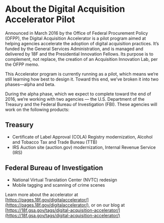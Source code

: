 ---
---
# About the Digital Acquisition Accelerator Pilot

Announced in March 2016 by the Office of Federal Procurement Policy (OFPP), the Digital Acquisition Accelerator is a pilot program aimed at helping agencies accelerate the adoption of digital acquisition practices. It’s funded by the General Services Administration, and is managed and delivered by 18F and the Presidential Innovation Fellows. Its purpose is to complement, not replace, the creation of an Acquisition Innovation Lab, per the OFPP memo.

This Accelerator program is currently running as a pilot, which means we’re still learning how best to design it. Toward this end, we’ve broken it into two phases—alpha and beta.

During the alpha phase, which we expect to complete toward the end of 2016, we’re working with two agencies — the U.S. Department of the Treasury and the Federal Bureau of Investigation (FBI). These agencies will work on the following products:

## Treasury

* Certificate of Label Approval (COLA) Registry modernization, Alcohol and Tobacco Tax and Trade Bureau (TTB)
* IRS Auction site (auction.gov) modernization, Internal Revenue Service (IRS)

## Federal Bureau of Investigation

* National Virtual Translation Center (NVTC) redesign
* Mobile tagging and scanning of crime scenes

Learn more about the accelerator at [https://pages.18f.gov/digitalaccelerator/](https://pages.18f.gov/digitalaccelerator/), or on our blog at [https://18f.gsa.gov/tags/digital-acquisition-accelerator/](https://18f.gsa.gov/tags/digital-acquisition-accelerator/)
